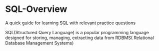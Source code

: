 # SQL-Overview
A quick guide for learning SQL with relevant practice questions

SQL(Structured Query Language) is a popular programming language designed for storing, managing, extracting data from RDBMS( Relational Database Management Systems)
